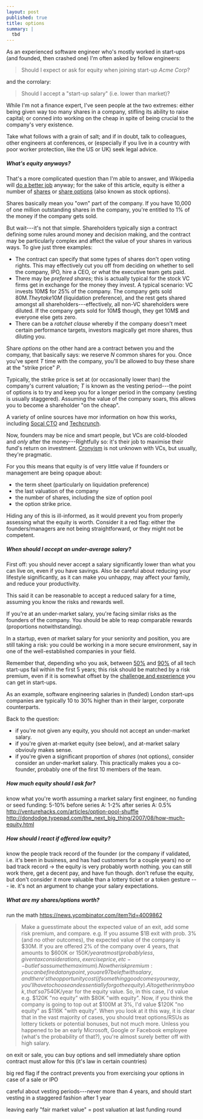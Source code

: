 ```yaml
---
layout: post
published: true
title: options
summary: |
  tbd
---
```


As an experienced software engineer who's mostly worked in start-ups (and
founded, then crashed one) I'm often asked by fellow engineers:

> Should I expect or ask for equity when joining start-up _Acme Corp_?

and the corrolary:

> Should I accept a "start-up salary" (i.e. lower than market)?


While I'm not a finance expert, I've seen people at the two extremes: either
being given way too many shares in a company, stifling its ability to raise
capital; or conned into working on the cheap in spite of being crucial to the
company's very existence.

Take what follows with a grain of salt; and if in doubt, talk to colleagues,
other engineers at conferences, or (especially if you live in a country with
poor worker protection, like the US or UK) seek legal advice.


##### What's equity anyways?

That's a more complicated question than I'm able to answer, and Wikipedia will
[do a better job](http://en.wikipedia.org/wiki/Equity) anyway; for the sake of
this article, equity is either a number of
[shares](http://en.wikipedia.org/wiki/Share_(finance)) or [share
options](http://en.wikipedia.org/wiki/Option_(finance)) (also known as stock
options).

Shares basically mean you "own" part of the company. If you have 10,000 of one
million outstanding shares in the company, you're entitled to 1% of the money if
the company gets sold.

But wait---it's not that simple. Shareholders typically sign a contract defining
some rules around money and decision making, and the contract may be
particularly complex and affect the value of your shares in various ways. To
give just three examples:

- The contract can specify that some types of shares don't open voting rights.
  This may effectively cut you off from deciding on whether to sell the company,
  IPO, hire a CEO, or what the executive team gets paid.
- There may be _prefered shares_; this is actually typical for the stock VC
  firms get in exchange for the money they invest. A typical scenario: VC
  invests 10M$ for 25% of the company. The company gets sold 80M$. They take
  10M$ (liquidation preference), and the rest gets shared amongst all
  shareholders---effectively, all non-VC shareholders were diluted. If the
  company gets sold for 10M$ though, they get 10M$ and everyone else gets zero.
- There can be a _ratchet clause_ whereby if the company doesn't meet certain
  performance targets, investors magically get more shares, thus diluting you.

Share _options_ on the other hand are a contract betwen you and the company,
that basically says: we reserve _N_ common shares for you. Once you've spent _T_
time with the company, you'll be allowed to buy these share at the "strike
price" _P_.

Typically, the strike price is set at (or occasionally lower than) the company's
current valuation; _T_ is known as the vesting period---the point of options is
to try and keep you for a longer period in the company (vesting is usually
staggered). Assuming the value of the company soars, this allows you to become a
shareholder "on the cheap".

A variety of online sources have mor information on how this works, including
[Socal
CTO](http://www.socalcto.com/2011/09/equity-for-early-employees-in-early.html)
and
[Techcrunch](http://techcrunch.com/2010/02/25/memo-to-ceos-founders-stop-being-such-cheap-bastards/).

Now, founders may be nice and smart people, but VCs are cold-blooded and _only_
after the money---Rightfully so: it's their job to maximise their fund's return
on investment.
[Cronyism](http://www.businessweek.com/articles/2013-07-24/did-ray-lane-cost-kleiner-perkins-a-slice-of-tesla-motors)
is not unknown with VCs, but usually, they're pragmatic.

For you this means that equity is of very little value if founders or management
are being opaque about:

- the term sheet (particularly on liquidation preference)
- the last valuation of the company
- the number of shares, including the size of option pool
- the option strike price.

Hiding any of this is ill-informed, as it would prevent you from properly
assessing what the equity is worth. Consider it a red flag: either the
founders/managers are not being straightforward, or they might not be competent.



##### When should I accept an under-average salary?

First off: you should never accept a salary significantly lower than what you
can live on, even if you have savings. Also be careful about reducing your
lifestyle significantly, as it can make you unhappy, may affect your family, and
reduce your productivity.

This said it can be reasonable to accept a reduced salary for a time, assuming
you know the risks and rewards well.

If you're at an under-market salary, you're facing similar risks as the founders
of the company. You should be able to reap comparable rewards (proportions
notwithstanding).

In a startup, even _at_ market salary for your seniority and position, you are
still taking a risk:  you could be working in a more secure environment, say in
one of the well-established companies in your field.

Remember that, depending who you ask, between
[50%](http://www.statisticbrain.com/startup-failure-by-industry/) and
[90%](http://blog.startupcompass.co/how-to-avoid-74-percent-of-startup-failures-benchmark-growth)
of all tech start-ups fail within the first 5 years; this risk should be matched
by a risk premium, even if it is somewhat offset by the [challenge and
experience](http://venturebeat.com/2014/09/12/hiring-startup-engineers-talk-about-challenge-not-pay/)
you can get in start-ups.

As an example, software engineering salaries in (funded) London start-ups
companies are typically 10 to 30% higher than in their larger, corporate
counterparts.

Back to the question:

- if you're not given any equity, you should not accept an under-market salary.
- if you're given at-market equity (see below), and at-market salary obviouly
  makes sense.
- if you're given a significant proportion of _shares_ (not options), consider
  consider an under-market salary.  This practically makes you a co-founder,
  probably one of the first 10 members of the team.
  



##### How much equity should I ask for?

know what you're worth
assuming a market salary
first engineer, no funding or seed funding: 5-10%
before series A: 1-2%
after series A: 0.5%
http://venturehacks.com/articles/option-pool-shuffle
http://dondodge.typepad.com/the_next_big_thing/2007/08/how-much-equity.html


##### How should I react if offered low equity?

know the people
track record of the founder (or the company if validated, i.e. it's been in business, and has
had customers for a couple years)
no or bad track record -> the equity is very probably worth nothing.
you can still work there, get a decent pay, and have fun though.
don't refuse the equity, but don't consider it more valuable than a lottery
ticket or a token gesture --- ie. it's not an argument to change your salary
expectations.



##### What are my shares/options worth?

run the math
https://news.ycombinator.com/item?id=4009862

> Make a guesstimate about the expected value of an exit, add some risk premium,
> and compare. e.g.
> If you assume $1B exit with prob. 3% (and no other outcomes), the expected value
> of the company is $30M. If you are offered 2% of the company over 4 years, that
> amounts to $600K or $150K/year at most (probably less, given tax considerations,
> exercise price, etc -- but let's assume the maximum).
> Now the risk premium: you can be fired at any point, you are 97% likely to only
> be left with salary, and there's the opportunity cost (if something good comes
> your way, you'll have to choose and essentially forgo the equity). Altogether in
> my book, that's a 75% risk premium. It's down to ~$40K/year for the equity
> value.
> So, in this case, I'd value e.g. $120K "no equity" with $80K "with equity".
> Now, if you think the company is going to top out at $100M at 3%, I'd value
> $120K "no equity" as $116K "with equity".
> When you look at it this way, it is clear that in the vast majority of cases,
> you should treat options/RSUs as lottery tickets or potential bonuses, but not
> much more.
> Unless you happened to be an early Microsoft, Google or Facebook employee
> (what's the probability of that?), you're almost surely better off with high
> salary.


on exit or sale, you can buy options and sell immediately
share option contract must allow for this (it's law in certain countries)

big red flag if the contract prevents you from exercising your options in case of a
sale or IPO

careful about vesting periods---never more than 4 years, and should start
vesting in a staggered fashion after 1 year

leaving early
"fair market value" = post valuation at last funding round


